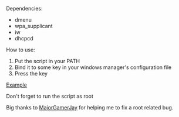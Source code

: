 
Dependencies: 
* dmenu
* wpa_supplicant
* iw
* dhcpcd

How to use:
1) Put the script in your PATH
2) Bind it to some key in your windows manager's configuration file
3) Press the key

[Example](https://youtu.be/sJRGKM8RmXk)

Don't forget to run the script as root


Big thanks to [MajorGamerJay](https://github.com/MajorGamerJay) for helping me to fix a root related bug.
